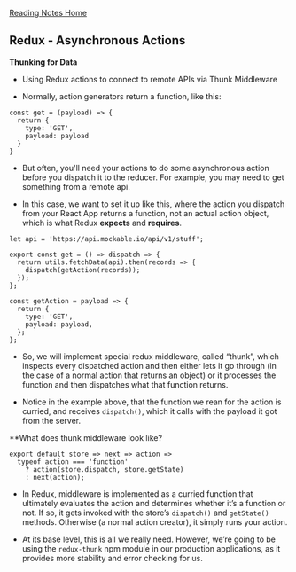 [Reading Notes Home](https://d-d-wolfe.github.io/reading-notes/)

## Redux - Asynchronous Actions

**Thunking for Data**

- Using Redux actions to connect to remote APIs via Thunk Middleware

- Normally, action generators return a function, like this:

```
const get = (payload) => {
  return {
    type: 'GET',
    payload: payload
  }
}
```

- But often, you'll need your actions to do some asynchronous action before you dispatch it to the reducer. For example, you may need to get something from a remote api.

- In this case, we want to set it up like this, where the action you dispatch from your React App returns a function, not an actual action object, which is what Redux **expects** and **requires**.

```
let api = 'https://api.mockable.io/api/v1/stuff';

export const get = () => dispatch => {
  return utils.fetchData(api).then(records => {
    dispatch(getAction(records));
  });
};

const getAction = payload => {
  return {
    type: 'GET',
    payload: payload,
  };
};
```

- So, we will implement special redux middleware, called “thunk”, which inspects every dispatched action and then either lets it go through (in the case of a normal action that returns an object) or it processes the function and then dispatches what that function returns.

- Notice in the example above, that the function we rean for the action is curried, and receives `dispatch()`, which it calls with the payload it got from the server.

**What does thunk middleware look like?

```
export default store => next => action =>
  typeof action === 'function'
    ? action(store.dispatch, store.getState)
    : next(action);
```

- In Redux, middleware is implemented as a curried function that ultimately evaluates the action and determines whether it’s a function or not. If so, it gets invoked with the store’s `dispatch()` and `getState()` methods. Otherwise (a normal action creator), it simply runs your action.

- At its base level, this is all we really need. However, we’re going to be using the `redux-thunk` npm module in our production applications, as it provides more stability and error checking for us.